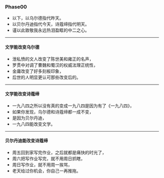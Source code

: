 ### Phase00
- 以下，以乌尔德指代昨天。
- 以贝尔丹迪指代今天，诗蔻缔指代明天。
- 谨以此致敬我永远热泪盈眶的中二之心。
---
#### 文学能改变乌尔德
- 泄私愤的文人改变了陈世美和雍正的名声，
- 罗贯中对调了曹魏和蜀汉的权威法理正统性，
- 金庸改变了好多刻板印象，
- 后世的人明显更认可那些改变后的。
---
#### 文学能改变诗蔻缔
- 一九八四之所以没有真的变成一九八四是因为有了《一九八四》，
- 如果你发现，乌尔德和诗蔻缔都一成不变，
- 是因为贝尔丹迪，
- 一九八四能改变文学。
---
#### 贝尔丹迪能改变诗蔻缔
- 周五回到家写完作业，之后就都是痛快的时光了，
- 周六把写作业写完，就不用周日抓瞎，
- 周日写作业，就不用周一挨骂，
- 老天给过你机会，你自己一再推拖。
